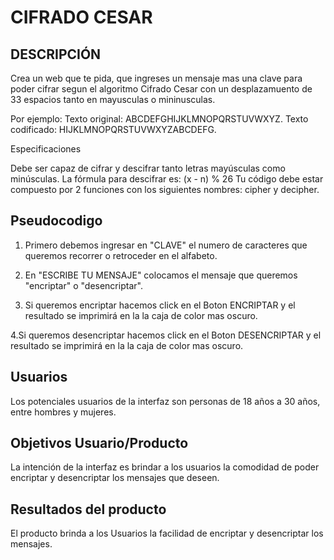 # **CIFRADO CESAR**

## DESCRIPCIÓN
Crea un web que te pida, que ingreses un mensaje mas una clave para poder cifrar segun el algoritmo Cifrado Cesar con un desplazamuento de 33 espacios tanto en mayusculas o mininusculas.

Por ejemplo:
Texto original: ABCDEFGHIJKLMNOPQRSTUVWXYZ.
Texto codificado: HIJKLMNOPQRSTUVWXYZABCDEFG.

Especificaciones

Debe ser capaz de cifrar y descifrar tanto letras mayúsculas como minúsculas. La fórmula para descifrar es: (x - n) % 26 Tu código debe estar compuesto por 2 funciones con los siguientes nombres: cipher y decipher.

## Pseudocodigo

 1. Primero debemos ingresar en "CLAVE" el numero de caracteres que queremos recorrer o retroceder en el alfabeto.
 
 2. En "ESCRIBE TU MENSAJE" colocamos el mensaje que queremos "encriptar" o "desencriptar".
 
 3. Si queremos encriptar hacemos click en el Boton ENCRIPTAR y el resultado se imprimirá en la la caja de color mas oscuro.
 
 4.Si queremos desencriptar hacemos click en el Boton DESENCRIPTAR y el resultado se imprimirá en la la caja de color mas oscuro.
 

## Usuarios

Los potenciales usuarios de la interfaz son personas de 18 años a 30 años, entre hombres y mujeres.

## Objetivos Usuario/Producto

La intención de la interfaz es brindar a los usuarios la
comodidad de poder encriptar y desencriptar los mensajes que deseen.

## Resultados del producto

 El producto brinda a los Usuarios la facilidad de encriptar y desencriptar los mensajes. 

